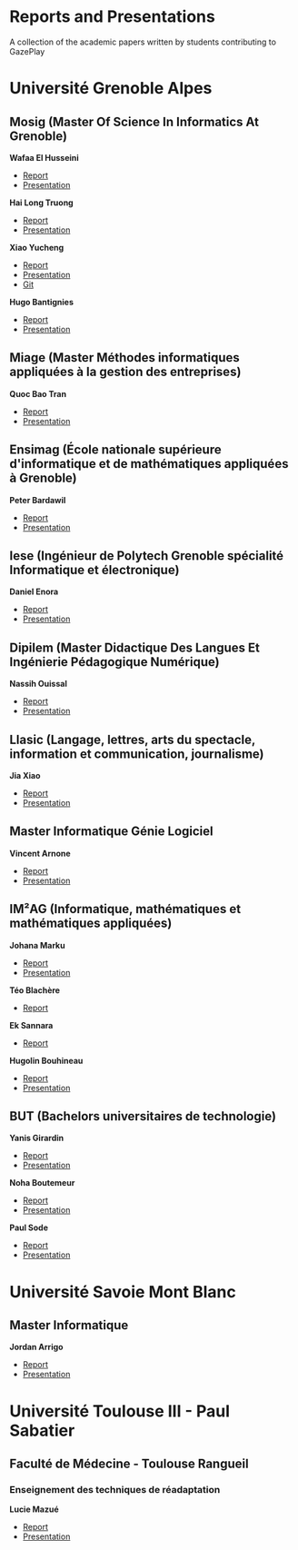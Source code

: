 # Reports and Presentations

A collection of the academic papers written by students contributing to GazePlay

# Université Grenoble Alpes

## Mosig (Master Of Science In Informatics At Grenoble)

__Wafaa El Husseini__
* [Report](Reports/ELHUSSEINI_Report.pdf) 
* [Presentation](Presentations/ELHUSSEINI-slides.pdf)

__Hai Long Truong__
* [Report](Reports/TRUONG-2019.pdf) 
* [Presentation](Presentations/TRUONG_slides.pdf)

__Xiao Yucheng__
* [Report](Reports/XiaoYucheng_Report.pdf)
* [Presentation](Presentations/XiaoYucheng_Slide.pdf)
* [Git](https://github.com/SaviorSeva/pytorch_mpiigaze)

__Hugo Bantignies__
* [Report](Reports/Bantignies_Hugo_Rapport.pdf)
* [Presentation](Presentations/Hugo_Bantignies_Slide.pdf)

## Miage (Master Méthodes informatiques appliquées à la gestion des entreprises)

__Quoc Bao Tran__
* [Report](Reports/Quoc_Bao_Tran_Report.pdf)
* [Presentation](Presentations/Quoc_Bao_Tran_slides.pdf)

## Ensimag (École nationale supérieure d'informatique et de mathématiques appliquées à Grenoble)

__Peter Bardawil__
* [Report](Reports/BARDAWIL_Report.pdf) 
* [Presentation](Presentations/BARDAWIL-slides.pdf)

## Iese (Ingénieur de Polytech Grenoble spécialité Informatique et électronique)

__Daniel Enora__
* [Report](Reports/Daniel_Enora_Rapport.pdf)
* [Presentation](Presentations/Daniel_Enora_Slides.pdf)

## Dipilem (Master Didactique Des Langues Et Ingénierie Pédagogique Numérique)

__Nassih Ouissal__
* [Report](Reports/Nassih_Ouissal_Rapport.pdf)
* [Presentation](Presentations/Nassih_Ouissal_slides.pdf)

## Llasic (Langage, lettres, arts du spectacle, information et communication, journalisme)

__Jia Xiao__
* [Report](Reports/JiaXiao_Report.pdf)
* [Presentation](Presentations/Jia_Xiao_Slides.pdf)

## Master Informatique Génie Logiciel

__Vincent Arnone__
* [Report](Reports/Rapport_Arnone_Vincent_M2.zip) 
* [Presentation](Presentations/Arnone_Slide.pdf)

## IM²AG (Informatique, mathématiques et mathématiques appliquées)

__Johana Marku__
* [Report](Reports/MARKU-final-report.pdf) 
* [Presentation](Presentations/MARKU-slides.pdf)

__Téo Blachère__
* [Report](Reports/Rapport_TER_TEO_BLACHERE.pdf)

__Ek Sannara__
* [Report](Reports/SannaraReport-2019.pdf)

__Hugolin Bouhineau__
* [Report](Reports/Bouhineau_Hugolin_Report.pdf) 
* [Presentation](Presentations/Bouhineau_slides.pdf)

## BUT (Bachelors universitaires de technologie)

__Yanis Girardin__
* [Report](Reports/Yanis_Girardin_Report.pdf) 
* [Presentation](Presentations/Yanis_Girardin_slides.pdf)

__Noha Boutemeur__
* [Report](Reports/Noha_Boutemeur_Report.pdf) 
* [Presentation](Presentations/Noha_Boutemeur_slides.pdf)

__Paul Sode__
* [Report](Reports/Paul_Sode_Report.pdf) 
* [Presentation](Presentations/Paul_Sode_slides.pdf)

# Université Savoie Mont Blanc

## Master Informatique

__Jordan Arrigo__
* [Report](Reports/Arrigo_Jordan_Rapport.pdf) 
* [Presentation](Presentations/Arrigo_Jordan_Slide.pdf)

# Université Toulouse III - Paul Sabatier

## Faculté de Médecine - Toulouse Rangueil

### Enseignement des techniques de réadaptation

__Lucie Mazué__
* [Report](Reports/Lucie_Mazué_Rapport.pdf)
* [Presentation](Presentations/Lucie_Mazué_Slides.pdf)
